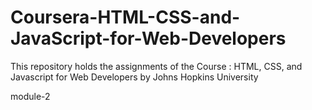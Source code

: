 # Coursera-HTML-CSS-and-JavaScript-for-Web-Developers
This repository holds the assignments of the Course : HTML, CSS, and Javascript for Web Developers by Johns Hopkins University
<p><a herf="https://suprakash-144.github.io/Coursera-HTML-CSS-and-JavaScript-for-Web-Developers/module-2/">module-2</a></p>
